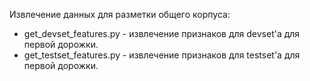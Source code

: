 Извлечение данных для разметки общего корпуса:
* get_devset_features.py - извлечение признаков для devset'а для первой дорожки.
* get_testset_features.py - извлечение признаков для testset'а для первой дорожки.
